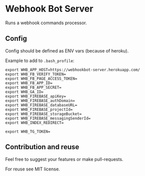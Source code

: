 # Webhook Bot Server

Runs a webhook commands processor.

## Config 

Config should be defined as ENV vars (because of heroku).

Example to add to `.bash_profile`:
```
export WHB_APP_HOST=https://webhookbot-server.herokuapp.com/
export WHB_FB_VERIFY_TOKEN=
export WHB_FB_PAGE_ACCESS_TOKEN=
export WHB_FB_APP_ID=
export WHB_FB_APP_SECRET=
export WHB_GA_ID=
export WHB_FIREBASE_apiKey=
export WHB_FIREBASE_authDomain=
export WHB_FIREBASE_databaseURL=
export WHB_FIREBASE_projectId=
export WHB_FIREBASE_storageBucket=
export WHB_FIREBASE_messagingSenderId=
export WHB_INDEX_REDIRECT=

export WHB_TG_TOKEN=
```


## Contribution and reuse

Feel free to suggest your features or make pull-requests.

For reuse see MIT license.